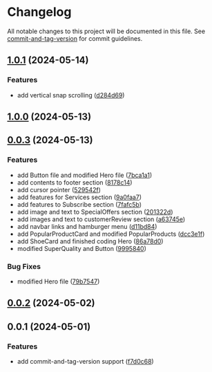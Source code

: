 # Changelog

All notable changes to this project will be documented in this file. See [commit-and-tag-version](https://github.com/absolute-version/commit-and-tag-version) for commit guidelines.

## [1.0.1](https://github.com/Farhang-Osman/Shoe-Shop/compare/v1.0.0...v1.0.1) (2024-05-14)


### Features

* add vertical snap scrolling ([d284d69](https://github.com/Farhang-Osman/Shoe-Shop/commit/d284d69ef60d4ce6e733911419c5764955bf53ae))

## [1.0.0](https://github.com/Farhang-Osman/Shoe-Shop/compare/v0.0.3...v1.0.0) (2024-05-13)

## [0.0.3](https://github.com/Farhang-Osman/Shoe-Shop/compare/v0.0.2...v0.0.3) (2024-05-13)


### Features

* add Button file and modified Hero file ([7bca1a1](https://github.com/Farhang-Osman/Shoe-Shop/commit/7bca1a1f53aacd8caf851c02f52c1e16cb40aacd))
* add contents to footer section ([8178c14](https://github.com/Farhang-Osman/Shoe-Shop/commit/8178c14d62464faf38c7806072487e920e1efd9e))
* add cursor pointer ([529542f](https://github.com/Farhang-Osman/Shoe-Shop/commit/529542f7a22aeea23b84e5923249b55b9d5fa079))
* add features for Services section ([9a0faa7](https://github.com/Farhang-Osman/Shoe-Shop/commit/9a0faa7ff148602776795a9592dbb92f09ab9674))
* add features to Subscribe section ([7fafc5b](https://github.com/Farhang-Osman/Shoe-Shop/commit/7fafc5bec89b80922cb3e9743861693749678976))
* add image and text to SpecialOffers section ([201322d](https://github.com/Farhang-Osman/Shoe-Shop/commit/201322d588521947f0846f4d65460ae12674b3f8))
* add images and text to customerReview section ([a63745e](https://github.com/Farhang-Osman/Shoe-Shop/commit/a63745e641cec8b8f4e752b5fea5e46fc2459a90))
* add navbar links and hamburger menu ([d11bd84](https://github.com/Farhang-Osman/Shoe-Shop/commit/d11bd844615a648acac152cdd975e1a592676bdb))
* add PopularProductCard and modified PopularProducts ([dcc3e1f](https://github.com/Farhang-Osman/Shoe-Shop/commit/dcc3e1f6604b8adc1538ca4fb068779de5fd5e89))
* add ShoeCard and finished coding Hero ([86a78d0](https://github.com/Farhang-Osman/Shoe-Shop/commit/86a78d0da77ace756f818d08ad81d4589c08f09c))
* modified SuperQuality and Button ([9995840](https://github.com/Farhang-Osman/Shoe-Shop/commit/9995840bc8936bba7c2ce1c18b6b777965125c75))


### Bug Fixes

* modified Hero file ([79b7547](https://github.com/Farhang-Osman/Shoe-Shop/commit/79b7547e212b03c43dca6b220e383c3461becf9e))

## [0.0.2](https://github.com/Farhang-Osman/Shoe-Shop/compare/v0.0.1...v0.0.2) (2024-05-02)

## 0.0.1 (2024-05-01)

### Features

- add commit-and-tag-version support ([f7d0c68](https://github.com/Farhang-Osman/Shoe-Shop/commit/f7d0c68cb3f8058edb1caad8a8db3cd0cbf212d8))
